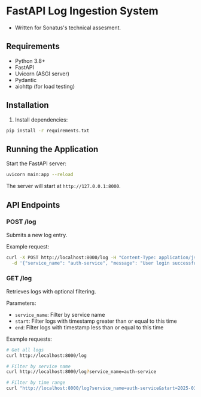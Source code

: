 # FastAPI Log Ingestion System

- Written for Sonatus's technical assesment.

## Requirements

- Python 3.8+
- FastAPI
- Uvicorn (ASGI server)
- Pydantic
- aiohttp (for load testing)

## Installation

1. Install dependencies:
```bash
pip install -r requirements.txt
```

## Running the Application

Start the FastAPI server:
```bash
uvicorn main:app --reload
```

The server will start at `http://127.0.0.1:8000`.

## API Endpoints

### POST /log
Submits a new log entry.

Example request:
```bash
curl -X POST http://localhost:8000/log -H "Content-Type: application/json" \
  -d '{"service_name": "auth-service", "message": "User login successful"}'
```

### GET /log
Retrieves logs with optional filtering.

Parameters:
- `service_name`: Filter by service name
- `start`: Filter logs with timestamp greater than or equal to this time
- `end`: Filter logs with timestamp less than or equal to this time

Example requests:
```bash
# Get all logs
curl http://localhost:8000/log

# Filter by service name
curl http://localhost:8000/log?service_name=auth-service

# Filter by time range
curl "http://localhost:8000/log?service_name=auth-service&start=2025-03-27T00:00:00Z&end=2025-03-27T23:59:59Z"
```

